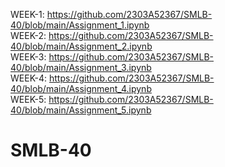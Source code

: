 WEEK-1:  https://github.com/2303A52367/SMLB-40/blob/main/Assignment_1.ipynb            
WEEK-2:  https://github.com/2303A52367/SMLB-40/blob/main/Assignment_2.ipynb      
WEEK-3:  https://github.com/2303A52367/SMLB-40/blob/main/Assignment_3.ipynb        
WEEK-4:  https://github.com/2303A52367/SMLB-40/blob/main/Assignment_4.ipynb        
WEEK-5:  https://github.com/2303A52367/SMLB-40/blob/main/Assignment_5.ipynb       
# SMLB-40
